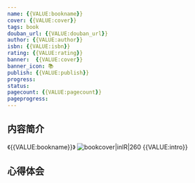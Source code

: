 ```yaml
---
name: {{VALUE:bookname}}
cover: {{VALUE:cover}}
tags: book
douban_url: {{VALUE:douban_url}}
author: {{VALUE:author}}
isbn: {{VALUE:isbn}}
rating: {{VALUE:rating}}
banner:  {{VALUE:cover}}
banner_icon: 📚
publish: {{VALUE:publish}}
progress:
status: 
pagecount: {{VALUE:pagecount}}
pageprogress: 
---
```

## 内容简介
《{{VALUE:bookname}}》
![bookcover|inlR|260]({{VALUE:cover}})
{{VALUE:intro}}

## 心得体会
